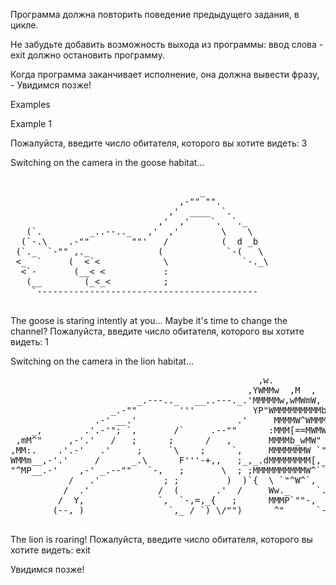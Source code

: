 Программа должна повторить поведение предыдущего задания, в цикле.

Не забудьте добавить возможность выхода из программы:
ввод слова - exit должно остановить программу.

Когда программа заканчивает исполнение, она должна вывести
фразу, - Увидимся позже!


 
Examples


Example 1

Пожалуйста, введите число обитателя, которого вы хотите видеть: 3

Switching on the camera in the goose habitat...
<pre class="nocode">

                                    _
                                ,-"" "".
                              ,'  ____  `.
                            ,'  ,'    `.  `._
   (`.         _..--.._   ,'  ,'        \    \
  (`-.\    .-""        ""'   /          (  d _b
 (`._  `-"" ,._             (            `-(   \
 <_  `     (  <`<            \              `-._\
  <`-       (__< <           :
   (__        (_<_<          ;
    `------------------------------------------
    </pre>
The goose is staring intently at you... Maybe it's time to change the channel?
Пожалуйста, введите число обитателя, которого вы хотите видеть: 1

Switching on the camera in the lion habitat...
<pre class="nocode">
                                               ,w.
                                             ,YWMMw  ,M  ,
                        _.---.._   __..---._.'MMMMMw,wMWmW,
                   _.-""        '''           YP"WMMMMMMMMMb,
                .-' __.'                   .'     MMMMW^WMMMM;
    _,        .'.-'"; `,       /`     .--""      :MMM[==MWMW^;
 ,mM^"     ,-'.'   /   ;      ;      /   ,       MMMMb_wMW"  @\
,MM:.    .'.-'   .'     ;     `\    ;     `,     MMMMMMMW `"=./`-,
WMMm__,-'.'     /      _.\      F'''-+,,   ;_,_.dMMMMMMMM[,_ / `=_}
"^MP__.-'    ,-' _.--""   `-,   ;       \  ; ;MMMMMMMMMMW^``; __|
           /   .'            ; ;         )  )`{  \ `"^W^`,   \  :
          /  .'             /  (       .'  /     Ww._     `.  `"
         /  Y,              `,  `-,=,_{   ;      MMMP`""-,  `-._.-,
        (--, )                `,_ / `) \/"")      ^"      `-, -;"\:
        </pre>
The lion is roaring!
Пожалуйста, введите число обитателя, которого вы хотите видеть: exit
 
Увидимся позже!
